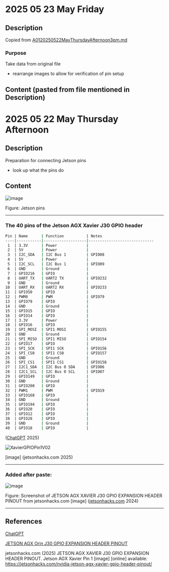 # 2025 05 23 May Friday

## Description

Copied from [A0120250522MayThursdayAfternoon3pm.md](A0120250522MayThursdayAfternoon3pm.md)

### Purpose

Take data from original file

- rearrange images to allow for verification of pin setup

## Content (pasted from file mentioned in Description)

# 2025 05 22 May Thursday Afternoon

## Description

Preparation for connecting Jetson pins

- look up what the pins do

## Content

![image](https://github.com/user-attachments/assets/19f21e48-dc1e-4803-ad1a-2ffa03b646b9)

Figure: Jetson pins

____

### The 40 pins of the Jetson AGX Xavier J30 GPIO header


```bash
Pin | Name      | Function          | Notes
----|-----------|-------------------|-----------------------------
 1  | 3.3V      | Power             | 
 2  | 5V        | Power             | 
 3  | I2C_SDA   | I2C Bus 1         | GPIO08
 4  | 5V        | Power             | 
 5  | I2C_SCL   | I2C Bus 1         | GPIO09
 6  | GND       | Ground            | 
 7  | GPIO216   | GPIO              | 
 8  | UART_TX   | UART2 TX          | GPIO232
 9  | GND       | Ground            | 
10  | UART_RX   | UART2 RX          | GPIO233
11  | GPIO50    | GPIO              | 
12  | PWM0      | PWM               | GPIO79
13  | GPIO79    | GPIO              | 
14  | GND       | Ground            | 
15  | GPIO15    | GPIO              | 
16  | GPIO14    | GPIO              | 
17  | 3.3V      | Power             | 
18  | GPIO16    | GPIO              | 
19  | SPI_MOSI  | SPI1 MOSI         | GPIO155
20  | GND       | Ground            | 
21  | SPI_MISO  | SPI1 MISO         | GPIO154
22  | GPIO17    | GPIO              | 
23  | SPI_SCK   | SPI1 SCK          | GPIO156
24  | SPI_CS0   | SPI1 CS0          | GPIO157
25  | GND       | Ground            | 
26  | SPI_CS1   | SPI1 CS1          | GPIO158
27  | I2C1_SDA  | I2C Bus 0 SDA     | GPIO06
28  | I2C1_SCL  | I2C Bus 0 SCL     | GPIO07
29  | GPIO149   | GPIO              | 
30  | GND       | Ground            | 
31  | GPIO200   | GPIO              | 
32  | PWM1      | PWM               | GPIO19
33  | GPIO168   | GPIO              | 
34  | GND       | Ground            | 
35  | GPIO194   | GPIO              | 
36  | GPIO20    | GPIO              | 
37  | GPIO12    | GPIO              | 
38  | GPIO28    | GPIO              | 
39  | GND       | Ground            | 
40  | GPIO18    | GPIO              | 
```

([ChatGPT](https://chatgpt.com/) 2025)


![XavierGPIOPin1V02](https://github.com/user-attachments/assets/67d0bcc7-7c67-4e67-9206-8930686d9712)

[image] (jetsonhacks.com 2025)


____

### Added after paste:

![image](https://github.com/user-attachments/assets/6fbb8495-a44b-4cb6-8431-1571fc3d3abe)

Figure: Screenshot of JETSON AGX XAVIER J30 GPIO EXPANSION HEADER PINOUT from jetsonhacks.com [image] ([jetsonhacks.com](https://jetsonhacks.com/nvidia-jetson-agx-orin-gpio-header-pinout/) 2024)

____


## References

[ChatGPT](https://chatgpt.com/)

[JETSON AGX Orin J30 GPIO EXPANSION HEADER PINOUT](https://jetsonhacks.com/nvidia-jetson-agx-orin-gpio-header-pinout/)

jetsonhacks.com (2025) JETSON AGX XAVIER J30 GPIO EXPANSION HEADER PINOUT. Jetson AGX Xavier Pin 1
 [image] [online] available: https://jetsonhacks.com/nvidia-jetson-agx-xavier-gpio-header-pinout/


